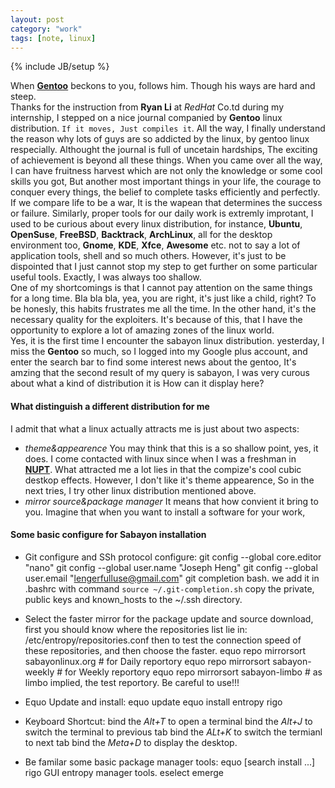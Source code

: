 ```yaml
---
layout: post
category: "work"
tags: [note, linux]
---
```

{% include JB/setup %}

When [**Gentoo**](http://www.gentoo.org) beckons to you, follows him. Though his ways are hard and steep.   
Thanks for the instruction from **Ryan Li** at *RedHat* Co.td during my internship, I stepped on a nice 
journal companied by **Gentoo** linux distribution. `If it moves, Just compiles it`. All the way, I finally understand the reason
why lots of guys are so addicted by the linux, by gentoo linux respecially. Althought the journal is full of uncetain hardships, The exciting 
of achievement is beyond all these things. When you came over all the way, I can have fruitness harvest which are not only the knowledge or 
some cool skills you got, But another most important things in your life,  the courage to conquer every things, the belief to complete tasks 
efficiently and perfectly. If we compare life to be a war, It is the wapean that determines the success or failure. Similarly, proper tools 
for our daily work is extremly improtant, I used to be curious about every linux distribution, for instance, **Ubuntu**, **OpenSuse**, 
**FreeBSD**, **Backtrack**, **ArchLinux**, all for the desktop environment too, **Gnome**, **KDE**, **Xfce**, **Awesome** etc. not to say a 
lot of application tools, shell and so much others. However, it's just to be dispointed that I just cannot stop my step to get further on some 
particular useful tools. Exactly, I was always too shallow.   
One of my shortcomings is that I cannot pay attention on the same things for a long time. Bla bla bla, yea, you are right, it's just like a 
child, right? To be honesly, this habits frustrates me all the time. In the other hand, it's the necessary quality for the exploiters. It's 
because of this, that I have the opportunity to explore a lot of amazing zones of the linux world.  
Yes, it is the first time I encounter the sabayon linux distribution. yesterday, I miss the **Gentoo** so much, so I logged into my Google 
plus account, and enter the search bar to find some interest news about the gentoo, It's amzing that the second result of my query is sabayon, 
I was very curous about what a kind of distribution it is How can it display here?

#### What distinguish a different distribution for me ####
I admit that what a linux actually attracts me is just about two aspects:
- *theme&appearence* You may think that this is a so shallow point, yes, it does. I come contacted with linux since when I was a freshman in 
[**NUPT**](www.njupt.edu.cn). What attracted me a lot lies in that the compize's cool cubic destkop effects. However, I don't like it's theme 
appearence, So in the next tries, I try other linux distribution mentioned above.
- *mirror source&package manager* It means that how convient it bring to you. Imagine that when you want to install a software for your work,  

#### Some basic configure for Sabayon installation ####

- Git configure and SSh protocol configure:
  	git config --global core.editor "nano"
  	git config --global user.name "Joseph Heng"
  	git config --global user.email "lengerfulluse@gmail.com"
  	git completion bash. we add it in .bashrc with command `source ~/.git-completion.sh`
	copy the private, public keys and known_hosts to the ~/.ssh directory.
- Select the faster mirror for the package update and source download, first you should know where the repositories list lie in: 
	/etc/entropy/repositories.conf
  then to test the connection speed of these repositories, and then choose the faster.
	equo repo mirrorsort sabayonlinux.org   \# for Daily reportory
	equo repo mirrorsort sabayon-weekly     \# for Weekly reportory
	equo repo mirrorsort sabayon-limbo      \# as limbo implied, the test reportory. Be careful to use!!!

- Equo Update and install:
	equo update
	equo install entropy rigo
- Keyboard Shortcut:
	bind the *Alt+T* to open a terminal
	bind the *Alt+J* to switch the terminal to previous tab
	bind the *ALt+K* to switch the termianl to next tab
	bind the *Meta+D* to display the desktop.
- Be familar some basic package manager tools:
	equo [search install ...] 
	rigo GUI entropy manager tools.
	eselect
	emerge

